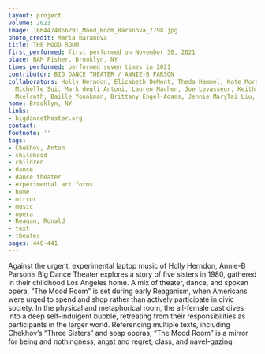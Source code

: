 ```yaml
---
layout: project
volume: 2021
image: 1664474866291_Mood_Room_Baranova_7798.jpg
photo_credit: Maria Baranova
title: THE MOOD ROOM
first_performed: first performed on November 30, 2021
place: BAM Fisher, Brooklyn, NY
times_performed: performed seven times in 2021
contributor: BIG DANCE THEATER / ANNIE-B PARSON
collaborators: Holly Herndon, Elizabeth DeMent, Theda Hammel, Kate Moran, Myssi Robinson,
  Michelle Sui, Mark degli Antoni, Lauren Machen, Joe Levasseur, Keith Skretch, Samantha
  Mcelrath, Baille Younkman, Brittany Engel-Adams, Jennie MaryTai Liu, Tina Satter
home: Brooklyn, NY
links:
- bigdancetheater.org
contact:
footnote: ''
tags:
- Chekhov, Anton
- childhood
- children
- dance
- dance theater
- experimental art forms
- home
- mirror
- music
- opera
- Reagan, Ronald
- text
- theater
pages: 440-441
---
```


Against the urgent, experimental laptop music of Holly Herndon, Annie-B Parson’s Big Dance Theater explores a story of five sisters in 1980, gathered in their childhood Los Angeles home. A mix of theater, dance, and spoken opera, “The Mood Room” is set during early Reaganism, when Americans were urged to spend and shop rather than actively participate in civic society. In the physical and metaphorical room, the all-female cast dives into a deep self-indulgent bubble, retreating from their responsibilities as participants in the larger world. Referencing multiple texts, including Chekhov’s “Three Sisters” and soap operas, “The Mood Room” is a mirror for being and nothingness, angst and regret, class, and navel-gazing.